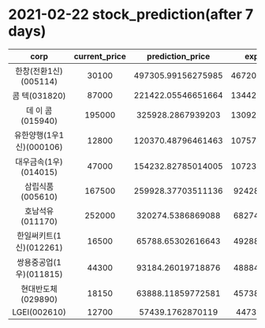 # 2021-02-22 stock_prediction(after 7 days)

|   corp   |   current_price   |   prediction_price   |   expected_profit   |
|:--------:|:-----------------:|:--------------------:|:-------------------:|
|한창(전환1신)(005114)|30100|497305.99156275985|467205.99156275985|
|콤    텍(031820)|87000|221422.05546651664|134422.05546651664|
|데 이 콤(015940)|195000|325928.2867939203|130928.28679392033|
|유한양행(1우1신)(000106)|12800|120370.48796461463|107570.48796461463|
|대우금속(1우)(014015)|47000|154232.82785014005|107232.82785014005|
|삼립식품(005610)|167500|259928.37703511136|92428.37703511136|
|호남석유(011170)|252000|320274.5386869088|68274.53868690878|
|한일써키트(1신)(012261)|16500|65788.65302616643|49288.65302616643|
|쌍용중공업(1우)(011815)|44300|93184.26019718876|48884.26019718876|
|현대반도체(029890)|18150|63888.11859772581|45738.11859772581|
|LGEI(002610)|12700|57439.1762870119|44739.1762870119|
